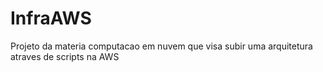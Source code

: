 # InfraAWS
Projeto da materia computacao em nuvem que visa subir uma arquitetura atraves de scripts na AWS
